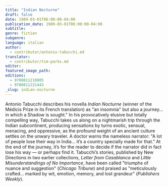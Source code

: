 ```yaml
---
title: "Indian Nocturne"
draft: false
date: 1989-03-01T06:00:00-04:00
publication_date: 1989-03-01T06:00:00-04:00
subtitle:
genre: fiction
subgenre:
language: italian
author:
  - contributor/antonio-tabucchi.md
translator:
  - contributor/tim-parks.md
editor:
featured_image_path:
editions:
  - 9780811210805
  - 9780811221443
_slug: indian-nocturne
---
```


Antonio Tabucchi describes his novella _Indian Nocturne_ (winner of the Médicis Prize in its French translation) as "an insomnia" but also a journey... in which a Shadow is sought." In his provocatively elusive but totally compelling way, Tabucchi takes us along on a nightmarish trip through the Indian subcontinent, producing sensations by turns exotic, sensual, menacing, and oppressive, as the profound weight of an ancient culture settles on the unwary traveler. A doctor warns the nameless narrator: "A lot of people lose their way in India... it’s a country specially made for that." At the end of the journey, it’s for the reader to decide if the narrator did in fact lose his way — or perhaps find it. Tabucchi’s stories, published by New Directions in two earlier collections, _Letter from Casablanca_ and _Little Misunderstandings of No Importance_, have been called "triumphs of nuance and suggestion" (_Chicago Tribune_) and praised as "meticulously crafted... marked by wit, emotion, memory, and lost grandeur" (_Publishers Weekly_).

